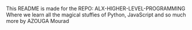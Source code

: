 This README is made for the REPO:
ALX-HIGHER-LEVEL-PROGRAMMING
Where we learn all the magical stuffies of Python, JavaScript and so much more
by AZOUGA Mourad
